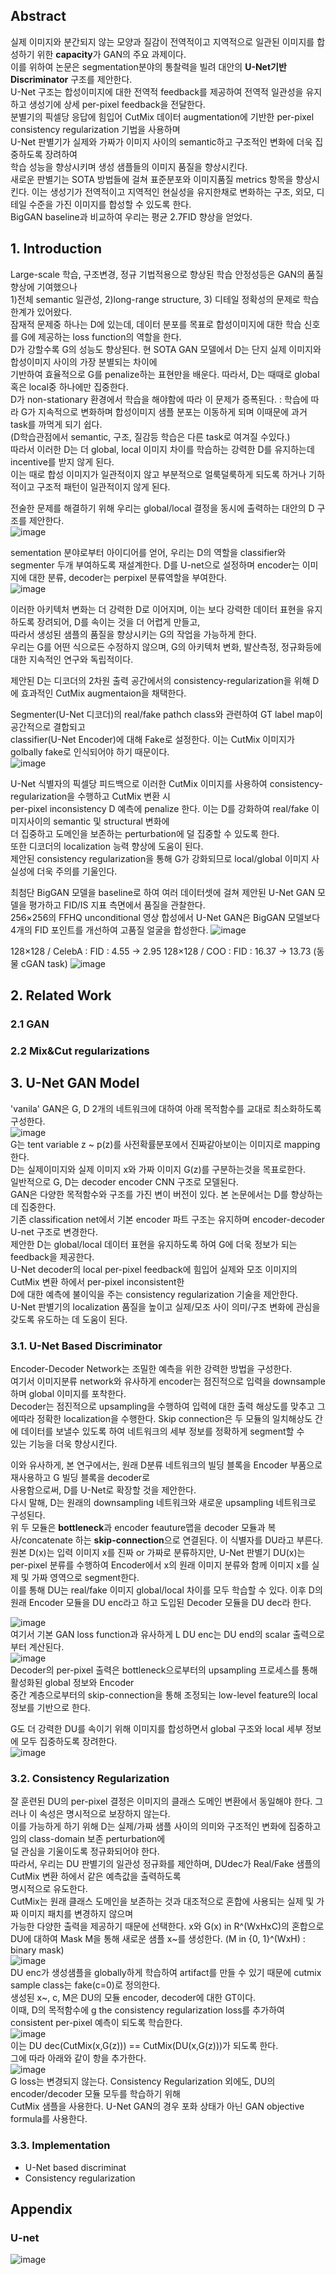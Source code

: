 ## Abstract
실제 이미지와 분간되지 않는 모양과 질감이 전역적이고 지역적으로 일관된 이미지를 합성하기 위한 **capacity**가 GAN의 주요 과제이다.  
이를 위하여 논문은 segmentation분야의 통찰력을 빌려 대안의 **U-Net기반 Discriminator** 구조를 제안한다.  
U-Net 구조는 합성이미지에 대한 전역적 feedback를 제공하여 전역적 일관성을 유지하고 생성기에 상세 per-pixel feedback을 전달한다.  
분별기의 픽셀당 응답에 힘입어 CutMix 데이터 augmentation에 기반한 per-pixel consistency regularization 기법을 사용하며  
U-Net 판별기가 실제와 가짜가 이미지 사이의 semantic하고 구조적인 변화에 더욱 집중하도록 장려하여  
학습 성능을 향상시키며 생성 샘플들의 이미지 품질을 향상시킨다.  
새로운 판별기는 SOTA 방법들에 걸쳐 표준분포와 이미지품질 metrics 항목을 향상시킨다.
이는 생성기가 전역적이고 지역적인 현실성을 유지한채로 변화하는 구조, 외모, 디테일 수준을 가진 이미지를 합성할 수 있도록 한다.  
BigGAN baseline과 비교하여 우리는 평균 2.7FID 향상을 얻었다.  

## 1. Introduction

Large-scale 학습, 구조변경, 정규 기법적용으로 향상된 학습 안정성등은 GAN의 품질 향상에 기여했으나   
1)전체 semantic 일관성, 2)long-range structure, 3) 디테일 정확성의 문제로 학습 한계가 있어왔다.  
잠재적 문제중 하나는 D에 있는데, 데이터 분포를 목표로 합성이미지에 대한 학습 신호를 G에 제공하는 loss function의 역할을 한다.  
D가 강할수록 G의 성능도 향상된다. 현 SOTA GAN 모델에서 D는 단지 실제 이미지와 합성이미지 사이의 가장 분별되는 차이에  
기반하여 효율적으로 G를 penalize하는 표현만을 배운다. 따라서, D는 때때로 global 혹은 local중 하나에만 집중한다.  
D가 non-stationary 환경에서 학습을 해야함에 따라 이 문제가 증폭된다. : 
학습에 따라 G가 지속적으로 변화하며 합성이미지 샘플 분포는 이동하게 되며 이때문에 과거 task를 까먹게 되기 쉽다.  
(D학습관점에서 semantic, 구조, 질감등 학습은 다른 task로 여겨질 수있다.)  
따라서 이러한 D는 더 global, local 이미지 차이를 학습하는 강력한 D를 유지하는데 incentive를 받지 않게 된다.  
이는 때로 합성 이미지가 일관적이지 않고 부분적으로 얼룩덜룩하게 되도록 하거나 기하적이고 구조적 패턴이 일관적이지 않게 된다.  

전술한 문제를 해결하기 위해 우리는 global/local 결정을 동시에 출력하는 대안의 D 구조를 제안한다.  
![image](https://user-images.githubusercontent.com/40943064/125013911-a1952b00-e0a7-11eb-96c5-15f3a8fab7b0.png)  

sementation 분야로부터 아이디어를 얻어, 우리는 D의 역할을 classifier와 segmenter 두개 부여하도록 재설계한다.
D를 U-net으로 설정하며 encoder는 이미지에 대한 분류, decoder는 perpixel 분류역할을 부여한다.  
![image](https://user-images.githubusercontent.com/40943064/125020204-6698f480-e0b3-11eb-8c33-3f2ca4ec50f7.png)  

이러한 아키텍처 변화는 더 강력한 D로 이어지며, 이는 보다 강력한 데이터 표현을 유지하도록 장려되어, D를 속이는 것을 더 어렵게 만들고,  
따라서 생성된 샘플의 품질을 향상시키는 G의 작업을 가능하게 한다.  
우리는 G를 어떤 식으로든 수정하지 않으며, G의 아키텍처 변화, 발산측정, 정규화등에 대한 지속적인 연구와 독립적이다.

제안된 D는  디코더의 2차원 출력 공간에서의 consistency-regularization을 위해 D에 효과적인 CutMix augmentaion을 채택한다.  

Segmenter(U-Net 디코더)의 real/fake pathch class와 관련하여 GT label map이 공간적으로 결합되고  
classifier(U-Net Encoder)에 대해 Fake로 설정한다. 이는 CutMix 이미지가 golbally fake로 인식되어야 하기 때문이다.   
![image](https://user-images.githubusercontent.com/40943064/125020507-ecb53b00-e0b3-11eb-981c-adf5e6e7d8e6.png)  

U-Net 식별자의 픽셀당 피드백으로 이러한 CutMix 이미지를 사용하여 consistency-regularization을 수행하고 CutMix 변환 시  
per-pixel inconsistency D 예측에 penalize 한다. 이는 D를 강화하여 real/fake 이미지사이의 semantic 및 structural 변화에  
더 집중하고 도메인을 보존하는 perturbation에 덜 집중할 수 있도록 한다.  
또한 디코더의 localization 능력 향상에 도움이 된다.  
제안된 consistency regularization을 통해 G가 강화되므로 local/global 이미지 사실성에 더욱 주의를 기울인다.  

최첨단 BigGAN 모델을 baseline로 하여 여러 데이터셋에 걸쳐 제안된 U-Net GAN 모델을 평가하고 FID/IS 지표 측면에서 품질을 관찰한다.  
256×256의 FFHQ unconditional 영상 합성에서 U-Net GAN은 BigGAN 모델보다 4개의 FID 포인트를 개선하여 고품질 얼굴을 합성한다.
![image](https://user-images.githubusercontent.com/40943064/125024379-98ae5480-e0bb-11eb-8fa5-1e5dfb290698.png)

128×128 / CelebA : FID : 4.55 -> 2.95
128×128 / COO : FID : 16.37 -> 13.73 (동물 cGAN task)
![image](https://user-images.githubusercontent.com/40943064/125024527-e88d1b80-e0bb-11eb-98c5-2d8663ce1d71.png)  

## 2. Related Work 
### 2.1 GAN
### 2.2 Mix&Cut regularizations

## 3. U-Net GAN Model
'vanila' GAN은 G, D 2개의 네트워크에 대하여 아래 목적함수를 교대로 최소화하도록 구성한다.   
![image](https://user-images.githubusercontent.com/40943064/125053005-880fd580-e0df-11eb-948e-213298f11d94.png)  
G는 tent variable z ~ p(z)를 사전확률분포에서 진짜같아보이는 이미지로 mapping한다.  
D는 실제이미지와 실제 이미지 x와 가짜 이미지 G(z)를 구분하는것을 목표로한다.  
일반적으로 G, D는 decoder encoder CNN 구조로 모델된다.  
GAN은 다양한 목적함수와 구조를 가진 변이 버전이 있다. 본 논문에서는 D를 향상하는데 집중한다.  
기존 classification net에서 기본 encoder 파트 구조는 유지하며 encoder-decoder U-net 구조로 변경한다.  
제안한 D는 global/local 데이터 표현을 유지하도록 하여 G에 더욱 정보가 되는 feedback을 제공한다.  
U-Net decoder의 local per-pixel feedback에 힘입어 실제와 모조 이미지의 CutMix 변환 하에서 per-pixel inconsistent한  
D에 대한 예측에 불이익을 주는 consistency regularization 기술을 제안한다.  
U-Net 판별기의 localization 품질을 높이고 실제/모조 사이 의미/구조 변화에 관심을 갖도록 유도하는 데 도움이 된다.

### 3.1. U-Net Based Discriminator

Encoder-Decoder Network는 조밀한 예측을 위한 강력한 방법을 구성한다.  
여기서 이미지분류 network와 유사하게 encoder는 점진적으로 입력을 downsample하며 global 이미지를 포착한다.  
Decoder는 점진적으로 upsampling을 수행하여 입력에 대한 출력 해상도를 맞추고 그에따라 정확한 localization을 수행한다. 
Skip connection은 두 모듈의 일치해상도 간에 데이터를 보낼수 있도록 하여 네트워크의 세부 정보를 정확하게 segment할 수  
있는 기능을 더욱 향상시킨다.

이와 유사하게, 본 연구에서는, 원래 D분류 네트워크의 빌딩 블록을 Encoder 부품으로 재사용하고 G 빌딩 블록을 decoder로  
사용함으로써, D를 U-Net로 확장할 것을 제안한다.  
다시 말해, D는 원래의 downsampling 네트워크와 새로운 upsampling 네트워크로 구성된다.  
위 두 모듈은 **bottleneck**과 encoder feauture맵을 decoder 모듈과 복사/concatenate 하는 **skip-connection**으로 연결된다.
이 식별자를 DU라고 부른다. 원본 D(x)는 입력 이미지 x를 진짜 or 가짜로 분류하지만, U-Net 판별기 DU(x)는  
per-pixel 분류를 수행하여 Encoder에서 x의 원래 이미지 분류와 함께 이미지 x를 실제 및 가짜 영역으로 segment한다.  
이를 통해 DU는 real/fake 이미지 global/local 차이를 모두 학습할 수 있다.
이후 D의 원래 Encoder 모듈을 DU enc라고 하고 도입된 Decoder 모듈을 DU dec라 한다.  

![image](https://user-images.githubusercontent.com/40943064/125060600-7d593e80-e0e7-11eb-9e0e-77ad8b7580ad.png)  
여기서 기본 GAN loss function과 유사하게 L DU enc는 DU end의 scalar 출력으로부터 계산된다.  
![image](https://user-images.githubusercontent.com/40943064/125064310-7b917a00-e0eb-11eb-8c11-5038912ac140.png)  
Decoder의 per-pixel 출력은 bottleneck으로부터의 upsampling 프로세스를 통해 활성화된 global 정보와 Encoder  
중간 계층으로부터의 skip-connection을 통해 조정되는 low-level feature의 local 정보를 기반으로 한다.  
  
G도 더 강력한 DU를 속이기 위해 이미지를 합성하면서 global 구조와 local 세부 정보에 모두 집중하도록 장려한다.  
![image](https://user-images.githubusercontent.com/40943064/125065042-4e919700-e0ec-11eb-9c38-32622f79bda6.png)  



### 3.2. Consistency Regularization
잘 훈련된 DU의 per-pixel 결정은 이미지의 클래스 도메인 변환에서 동일해야 한다. 그러나 이 속성은 명시적으로 보장하지 않는다.  
이를 가능하게 하기 위해 D는 실제/가짜 샘플 사이의 의미와 구조적인 변화에 집중하고 임의 class-domain 보존 perturbation에  
덜 관심을 기울이도록 정규화되어야 한다.  
따라서, 우리는 DU 판별기의 일관성 정규화를 제안하며, DUdec가 Real/Fake 샘플의 CutMix 변환 하에서 같은 예측값을 출력하도록  
명시적으로 유도한다.  
CutMix는 원래 클래스 도메인을 보존하는 것과 대조적으로 혼합에 사용되는 실제 및 가짜 이미지 패치를 변경하지 않으며  
가능한 다양한 출력을 제공하기 때문에 선택한다.
x와 G(x) in R^(WxHxC)의 혼합으로 DU에 대하여 Mask M을 통해 새로운 샘플 x\~를 생성한다. (M in {0, 1}^(WxH) : binary mask)  
![image](https://user-images.githubusercontent.com/40943064/125068085-06747380-e0f0-11eb-8fee-3c8a101d1091.png)  
DU enc가 생성샘플을 globally하게 학습하여 artifact를 만들 수 있기 때문에 cutmix sample class는 fake(c=0)로 정의한다.  
생성된 x~, c, M은 DU의 모듈 encoder, decoder에 대한 GT이다.  
이때, D의 목적함수에 g the consistency regularization loss를 추가하여 consistent per-pixel 예측이 되도록 학습한다.  
![image](https://user-images.githubusercontent.com/40943064/125068852-e7c2ac80-e0f0-11eb-98fc-67266cf3e0cc.png)  
이는 DU dec(CutMix(x,G(z))) == CutMix(DU(x,G(z)))가 되도록 한다.  
그에 따라 아래와 같이 항을 추가한다.  
![image](https://user-images.githubusercontent.com/40943064/125069548-d3cb7a80-e0f1-11eb-9551-8a1490c434e5.png)  
G loss는 변경되지 않는다. Consistency Regularization 외에도, DU의 encoder/decoder 모듈 모두를 학습하기 위해  
CutMix 샘플을 사용한다. U-Net GAN의 경우 포화 상태가 아닌 GAN objective formula를 사용한다.  

### 3.3. Implementation
- U-Net based discriminat
- Consistency regularization


## Appendix
### U-net
![image](https://user-images.githubusercontent.com/40943064/125147460-686fc000-e166-11eb-999a-d0e16bd70797.png)
